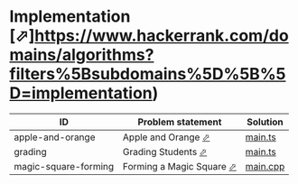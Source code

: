 # Implementation [⬀]https://www.hackerrank.com/domains/algorithms?filters%5Bsubdomains%5D%5B%5D=implementation)


| ID                   | Problem statement                                                                      | Solution                                  |
|----------------------|----------------------------------------------------------------------------------------|-------------------------------------------|
| apple-and-orange     | Apple and Orange [⬀](https://www.hackerrank.com/challenges/apple-and-orange)           | [main.ts](apple-and-orange/main.ts)       |
| grading              | Grading Students [⬀](https://www.hackerrank.com/challenges/grading)                    | [main.ts](grading/main.ts)                |
| magic-square-forming | Forming a Magic Square [⬀](https://www.hackerrank.com/challenges/magic-square-forming) | [main.cpp](magic-square-forming/main.cpp) |

